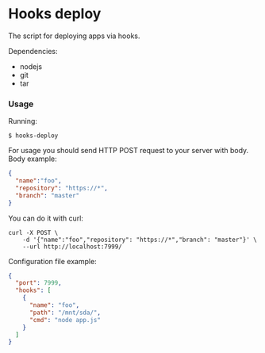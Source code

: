 # Hooks deploy
The script for deploying apps via hooks.

Dependencies:
* nodejs
* git
* tar

### Usage
Running:
```
$ hooks-deploy
```
For usage you should send HTTP POST request to your server with body.
Body example:
```json
{
  "name":"foo",
  "repository": "https://*",
  "branch": "master"
}
```
You can do it with curl:
```
curl -X POST \
    -d '{"name":"foo","repository": "https://*","branch": "master"}' \
    --url http://localhost:7999/
```

Configuration file example:
```json
{
  "port": 7999,
  "hooks": [
    {
      "name": "foo",
      "path": "/mnt/sda/",
      "cmd": "node app.js"
    }
  ]
}
```

